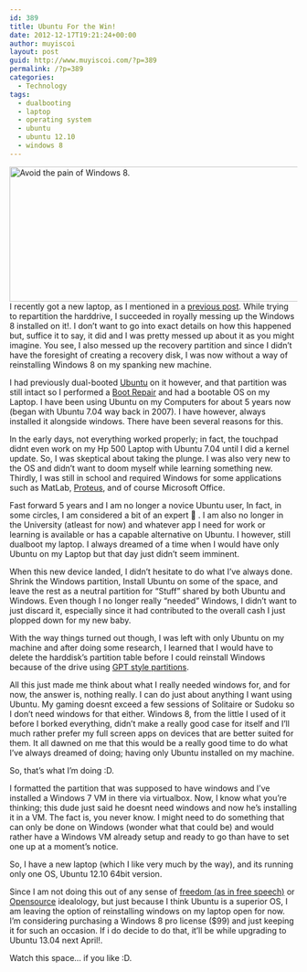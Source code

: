 ```yaml
---
id: 389
title: Ubuntu For the Win!
date: 2012-12-17T19:21:24+00:00
author: muyiscoi
layout: post
guid: http://www.muyiscoi.com/?p=389
permalink: /?p=389
categories:
  - Technology
tags:
  - dualbooting
  - laptop
  - operating system
  - ubuntu
  - ubuntu 12.10
  - windows 8
---
```

[<img class="aligncenter size-medium wp-image-392" alt="Avoid the pain of Windows 8." src="https://www.muyiscoi.com/blog/wp-content/uploads/2012/12/ubuntu1210.home_-580x236.jpg" width="580" height="236" srcset="https://muyiscoi.com/blog/wp-content/uploads/2012/12/ubuntu1210.home_-580x236.jpg 580w, https://muyiscoi.com/blog/wp-content/uploads/2012/12/ubuntu1210.home_.jpg 586w" sizes="(max-width: 580px) 100vw, 580px" />](https://ubuntu.com/download)I recently got a new laptop, as I mentioned in a [previous post](https://www.muyiscoi.com/?p=386). While trying to repartition the harddrive, I succeeded in royally messing up the Windows 8 installed on it!. I don&#8217;t want to go into exact details on how this happened but, suffice it to say, it did and I was pretty messed up about it as you might imagine. You see, I also messed up the recovery partition and since I didn&#8217;t have the foresight of creating a recovery disk, I was now without a way of reinstalling Windows 8 on my spanking new machine.

I had previously dual-booted [Ubuntu](https://ubuntu.com) on it however, and that partition was still intact so I performed a [Boot Repair](https://help.ubuntu.com/community/Boot-Repair) and had a bootable OS on my Laptop. I have been using Ubuntu on my Computers for about 5 years now (began with Ubuntu 7.04 way back in 2007). I have however, always installed it alongside windows. There have been several reasons for this.
  
In the early days, not everything worked properly; in fact, the touchpad didnt even work on my Hp 500 Laptop with Ubuntu 7.04 until I did a kernel update. So, I was skeptical about taking the plunge. I was also very new to the OS and didn&#8217;t want to doom myself while learning something new. Thirdly, I was still in school and required Windows for some applications such as MatLab, [Proteus](https://en.wikipedia.org/wiki/Proteus_%28design_software%29), and of course Microsoft Office.

Fast forward 5 years and I am no longer a novice Ubuntu user, In fact, in some circles, I am considered a bit of an expert 🙂 . I am also no longer in the University (atleast for now) and whatever app I need for work or learning is available or has a capable alternative on Ubuntu. I however, still dualboot my laptop. I always dreamed of a time when I would have only Ubuntu on my Laptop but that day just didn&#8217;t seem imminent.
  
When this new device landed, I didn&#8217;t hesitate to do what I&#8217;ve always done. Shrink the Windows partition, Install Ubuntu on some of the space, and leave the rest as a neutral partition for &#8220;Stuff&#8221; shared by both Ubuntu and Windows. Even though I no longer really &#8220;needed&#8221; Windows, I didn&#8217;t want to just discard it, especially since it had contributed to the overall cash I just plopped down for my new baby.

With the way things turned out though, I was left with only Ubuntu on my machine and after doing some research, I learned that I would have to delete the harddisk&#8217;s partition table before I could reinstall Windows because of the drive using [GPT style partitions](https://en.wikipedia.org/wiki/GPT_Partition).

All this just made me think about what I really needed windows for, and for now, the answer is, nothing really. I can do just about anything I want using Ubuntu. My gaming doesnt exceed a few sessions of Solitaire or Sudoku so I don&#8217;t need windows for that either. Windows 8, from the little I used of it before I borked everything, didn&#8217;t make a really good case for itself and I&#8217;ll much rather prefer my full screen apps on devices that are better suited for them. It all dawned on me that this would be a really good time to do what I&#8217;ve always dreamed of doing; having only Ubuntu installed on my machine.
  
So, that&#8217;s what I&#8217;m doing :D.

I formatted the partition that was supposed to have windows and I&#8217;ve installed a Windows 7 VM in there via virtualbox. Now, I know what you&#8217;re thinking; this dude just said he doesnt need windows and now he&#8217;s installing it in a VM. The fact is, you never know. I might need to do something that can only be done on Windows (wonder what that could be) and would rather have a Windows VM already setup and ready to go than have to set one up at a moment&#8217;s notice.
  
So, I have a new laptop (which I like very much by the way), and its running only one OS, Ubuntu 12.10 64bit version.

Since I am not doing this out of any sense of [freedom (as in free speech)](https://en.wikipedia.org/wiki/Free_software) or [Opensource](https://en.wikipedia.org/wiki/Open-source_software) idealology, but just because I think Ubuntu is a superior OS, I am leaving the option of reinstalling windows on my laptop open for now. I&#8217;m considering purchasing a Windows 8 pro license ($99) and just keeping it for such an occasion. If i do decide to do that, it&#8217;ll be while upgrading to Ubuntu 13.04 next April!.

Watch this space&#8230; if you like :D.